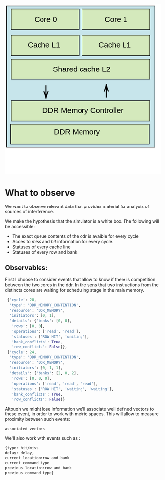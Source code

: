 ![Alt text](illustrations/simulator_new.png)
# What to observe
We want to observe relevant data that provides material for analysis of sources of interference.

We make the hypothesis that the simulator is a white box. The following will be accessible:
* The exact queue contents of the ddr is avaible for every cycle
* Acces to *miss* and *hit* information for every cycle.
* Statuses of every cache line
* Statuses of every row and bank 


## Observables:
First I choose to consider events that allow to know if there is competition between the two cores in the ddr. In the sens that two instructions from the distincts cores are waiting for scheduling stage in the main memory.
```python
 {'cycle': 20,
  'type': 'DDR_MEMORY_CONTENTION',
  'resource': 'DDR_MEMORY',
  'initiators': [0, 1],
  'details': {'banks': [0, 0],
   'rows': [0, 0],
   'operations': ['read', 'read'],
   'statuses': ['ROW HIT', 'waiting'],
   'bank_conflicts': True,
   'row_conflicts': False}},
 {'cycle': 24,
  'type': 'DDR_MEMORY_CONTENTION',
  'resource': 'DDR_MEMORY',
  'initiators': [0, 1, 1],
  'details': {'banks': [2, 0, 2],
   'rows': [0, 0, 0],
   'operations': ['read', 'read', 'read'],
   'statuses': ['ROW HIT', 'waiting', 'waiting'],
   'bank_conflicts': True,
   'row_conflicts': False}}
```
Altough we might lose information we'll associate well defined vectors to these event, in order to work with metric spaces. This will allow to measure proximity between such events:
```
associated vectors
```




We'll also work with events such as :
```
{type: hit/miss 
delay: delay,
current location:row and bank 
current command type
previous location:row and bank 
previous command type}
```




